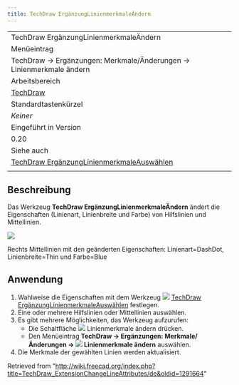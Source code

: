 ```yaml
---
title: TechDraw ErgänzungLinienmerkmaleÄndern
---
```


|                                                                                                                                     |
| ----------------------------------------------------------------------------------------------------------------------------------- |
| TechDraw ErgänzungLinienmerkmaleÄndern                                                                                              |
| Menüeintrag                                                                                                                         |
| TechDraw → Ergänzungen: Merkmale/Änderungen → Linienmerkmale ändern                                                                 |
| Arbeitsbereich                                                                                                                      |
| [TechDraw](/TechDraw_Workbench/de "TechDraw Workbench/de")                                                                          |
| Standardtastenkürzel                                                                                                                |
| _Keiner_                                                                                                                            |
| Eingeführt in Version                                                                                                               |
| 0.20                                                                                                                                |
| Siehe auch                                                                                                                          |
| [TechDraw ErgänzungLinienmerkmaleAuswählen](/TechDraw_ExtensionSelectLineAttributes/de "TechDraw ExtensionSelectLineAttributes/de") |
|                                                                                                                                     |

## Beschreibung

Das Werkzeug **TechDraw ErgänzungLinienmerkmaleÄndern** ändert die Eigenschaften (Linienart, Linienbreite und Farbe) von Hilfslinien und Mittellinien.

![](/images/TechDraw_ExtensionChangeLineAttributesExample.png)

Rechts Mittellinien mit den geänderten Eigenschaften: Linienart=DashDot, Linienbreite=Thin und Farbe=Blue

## Anwendung

1. Wahlweise die Eigenschaften mit dem Werkzeug ![](/images/TechDraw_ExtensionSelectLineAttributes.svg) [TechDraw ErgänzungLinienmerkmaleAuswählen](/TechDraw_ExtensionSelectLineAttributes/de "TechDraw ExtensionSelectLineAttributes/de") festlegen.
2. Eine oder mehrere Hilfslinien oder Mittellinien auswählen.
3. Es gibt mehrere Möglichkeiten, das Werkzeug aufzurufen:
   - Die Schaltfläche ![](/images/TechDraw_ExtensionChangeLineAttributes.svg) Linienmerkmale ändern drücken.
   - Den Menüeintrag **TechDraw → Ergänzungen: Merkmale/Änderungen → ![](/images/TechDraw_ExtensionChangeLineAttributes.svg) Linienmerkmale ändern** auswählen.
4. Die Merkmale der gewählten Linien werden aktualisiert.

Retrieved from "<http://wiki.freecad.org/index.php?title=TechDraw_ExtensionChangeLineAttributes/de&oldid=1291664>"
